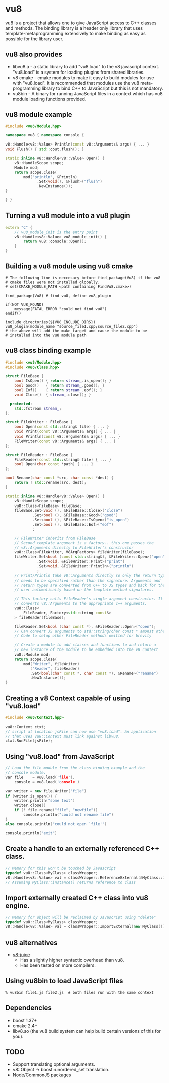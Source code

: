 # vu8

vu8 is a project that allows one to give JavaScript access to C++ classes and methods. The binding library is a header only library that uses template-metaprogramming extensively to make binding as easy as possible for the library user.

## vu8 also provides

* libvu8.a - a static library to add "vu8.load" to the v8 javascript context. "vu8.load" is a system for loading plugins from shared libraries.
* v8 cmake - cmake modules to make it easy to build modules for use with "vu8.load". It is recommended that modules use the vu8 meta-programming library to bind C++ to JavaScript but this is not mandatory.
* vu8bin - A binary for running JavaScript files in a context which has vu8 module loading functions provided.

## vu8 module example
```c++
#include <vu8/Module.hpp>

namespace vu8 { namespace console {

v8::Handle<v8::Value> Println(const v8::Arguments& args) { ... }
void Flush() { std::cout.flush(); }

static inline v8::Handle<v8::Value> Open() {
    v8::HandleScope scope;
    Module mod;
    return scope.Close(
        mod("println", &Println)
              .Set<void(), &Flush>("flush")
              .NewInstance());
}

} }
```

## Turning a vu8 module into a vu8 plugin
```c++
extern "C" {
    // vu8_module_init is the entry point
    v8::Handle<v8::Value> vu8_module_init() {
        return vu8::console::Open();
    }
}
```

## Building a vu8 module using vu8 cmake
```
# The following line is neccesary before find_package(Vu8) if the vu8
# cmake files were not installed globally.
# set(CMAKE_MODULE_PATH <path containing FindVu8.cmake>)

find_package(Vu8) # find vu8, define vu8_plugin

if(NOT VU8_FOUND)
    message(FATAL_ERROR "could not find vu8")
endif()

include_directories(${VU8_INCLUDE_DIRS})
vu8_plugin(module_name "source_file1.cpp;source_file2.cpp")
# the above will add the make target and cause the module to be
# installed into the vu8 module path
```


## vu8 class binding example
```c++
#include <vu8/Module.hpp>
#include <vu8/Class.hpp>

struct FileBase {
    bool IsOpen() { return stream_.is_open(); }
    bool Good()   { return stream_.good(); }
    bool Eof()    { return stream_.eof(); }
    void Close()  { stream_.close(); }

  protected:
    std::fstream stream_;
};

struct FileWriter : FileBase {
    bool Open(const std::string& file) { ... }
    void Print(const v8::Arguments& args) { ... }
    void Println(const v8::Arguments& args) { ... }
    FileWriter(const v8::Arguments& args) { ... }
};

struct FileReader : FileBase {
    FileReader(const std::string& file) { ... }
    bool Open(char const *path) { ... }
};

bool Rename(char const *src, char const *dest) {
    return ! std::rename(src, dest);
}

static inline v8::Handle<v8::Value> Open() {
    v8::HandleScope scope;
    vu8::Class<FileBase> fileBase;
    fileBase.Set<void (), &FileBase::Close>("close")
            .Set<bool (), &FileBase::Good>("good")
            .Set<bool (), &FileBase::IsOpen>("is_open")
            .Set<bool (), &FileBase::Eof>("eof")
            ;

    // FileWriter inherits from FileBase
    // Second template argument is a factory.. this one passes the
    // v8::Arguments directly to FileWriter's constructor
    vu8::Class<FileWriter, V8ArgFactory> fileWriter(fileBase);
    fileWriter.Set<bool (const std::string&), &FileWriter::Open>("open")
              .Set<void, &FileWriter::Print>("print")
              .Set<void, &FileWriter::Println>("println")
              ;
    // Print/Println take v8::Arguments directly so only the return type
    // needs to be specified rather than the signature. Arguments and
    // return types are converted from C++ to JS types and back for the
    // user automatically based on the template method signatures.

    // This factory calls FileReader's single argument constructor. It
    // converts v8::Arguments to the appropriate c++ arguments.
    vu8::Class<
        FileReader, Factory<std::string const&>
    > fileReader(fileBase);

    fileReader.Set<bool (char const *), &FileReader::Open>("open");
    // Can convert JS arguments to std::string/char const * amonst other types
    // Code to setup other FileReader methods omitted for brevity

    // Create a module to add classes and functions to and return a
    // new instance of the module to be embedded into the v8 context
    vu8::Module mod;
    return scope.Close(
        mod("Writer", fileWriter)
           ("Reader", fileReader)
           .Set<bool(char const *, char const *), &Rename>("rename")
           .NewInstance());
}
```

## Creating a v8 Context capable of using "vu8.load"
```c++
#include <vu8/Context.hpp>

vu8::Context ctxt;
// script at location jsFile can now use "vu8.load". An application
// that uses vu8::Context must link against libvu8.
ctxt.RunFile(jsFile);
```

## Using "vu8.load" from JavaScript
```c++
// Load the file module from the class binding example and the
// console module.
var file    = vu8.load('file'),
    console = vu8.load('console')

var writer = new file.Writer("file")
if (writer.is_open()) {
    writer.println("some text")
    writer.close()
    if (! file.rename("file", "newfile"))
        console.println("could not rename file")
}
else console.println("could not open `file'")

console.println("exit")
```

## Create a handle to an externally referenced C++ class.
```c++
// Memory for this won't be touched by Javascript
typedef vu8::Class<MyClass> classWrapper;
v8::Handle<v8::Value> val = classWrapper::ReferenceExternal(&MyClass::instance());
// Assuming MyClass::instance() returns reference to class
```

## Import externally created C++ class into vu8 engine.
```c++
// Memory for object will be reclaimed by Javascript using "delete"
typedef vu8::Class<MyClass> classWrapper;
v8::Handle<v8::Value> val = classWrapper::ImportExternal(new MyClass());
```

## vu8 alternatives
* [v8-juice](http://code.google.com/p/v8-juice/)
    * Has a slightly higher syntactic overhead than vu8.
    * Has been tested on more compilers.

## Using vu8bin to load JavaScript files
    % vu8bin file1.js file2.js  # both files run with the same context

## Dependencies
* boost 1.37+
* cmake 2.4+
* libv8.so (the vu8 build system can help build certain versions of this for you).

## TODO
* Support translating optional arguments.
* v8::Object -> boost::unordered_set translation.
* Node/CommonJS packages
